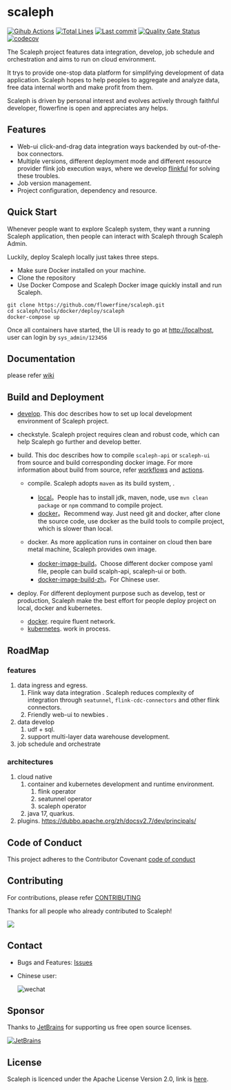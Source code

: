 # scaleph

[![Gihub Actions](https://github.com/flowerfine/scaleph/actions/workflows/ci.yml/badge.svg?branch=master)](https://github.com/flowerfine/scaleph/actions) [![Total Lines](https://tokei.rs/b1/github/flowerfine/scaleph?category=lines)](https://github.com/flowerfine/scaleph) [![Last commit](https://img.shields.io/github/last-commit/flowerfine/scaleph.svg)](https://github.com/flowerfine/scaleph) [![Quality Gate Status](https://sonarcloud.io/api/project_badges/measure?project=flowerfine_scaleph&metric=sqale_rating)](https://sonarcloud.io/dashboard?id=flowerfine_scaleph) [![codecov](https://codecov.io/gh/flowerfine/scaleph/branch/master/graph/badge.svg)](https://codecov.io/gh/flowerfine/scaleph/branch/master)

The Scaleph project features data integration, develop,  job schedule and orchestration and aims to run on cloud environment. 

It trys to provide one-stop data platform for simplifying development of data application. Scaleph hopes to help peoples to aggregate and analyze data, free data internal worth and make profit from them.

Scaleph is driven by personal interest and evolves actively through faithful developer, flowerfine is open and appreciates any helps.

## Features

* Web-ui click-and-drag data integration ways backended by out-of-the-box connectors.
* Multiple versions, different deployment mode and different resource provider flink job execution ways, where we develop [flinkful](https://github.com/flowerfine/flinkful) for solving these troubles.
* Job version management.
* Project configuration, dependency and resource.

## Quick Start

Whenever people want to explore Scaleph system, they want a running Scaleph application, then people can interact with Scaleph through Scaleph Admin.

Luckily, deploy Scaleph locally just takes three steps.

* Make sure Docker installed on your machine.
* Clone the repository
* Use Docker Compose and Scaleph Docker image quickly install and run Scaleph.

```shell
git clone https://github.com/flowerfine/scaleph.git
cd scaleph/tools/docker/deploy/scaleph
docker-compose up
```

Once all containers have started, the UI is ready to go at [http://localhost](http://localhost/), user can login by `sys_admin/123456`

## Documentation

please refer [wiki](https://github.com/flowerfine/scaleph/wiki)

## Build and Deployment

* [develop](docs/develop/develop.md). This doc describes how to set up local development environment of Scaleph project.
* checkstyle. Scaleph project requires clean and robust code, which can help Scaleph go further and develop better.
* build. This doc describes how to compile `scaleph-api` or `scaleph-ui` from source and build corresponding docker image. For more information about build from source, refer [workflows](https://github.com/flowerfine/scaleph/tree/dev/.github/workflows) and [actions](https://github.com/flowerfine/scaleph/actions).
    * compile.  Scaleph adopts `maven` as its build system, .
        * [local](docs/build/build-local.md)。People has to install jdk, maven, node, use `mvn clean package` or `npm` command to compile project.
        * [docker](docs/build/build-docker.md)。Recommend way. Just need git and docker, after clone the source code, use docker as the build tools to compile project, which is slower than local.
    
    * docker. As more application runs in container on cloud then bare metal machine, Scaleph provides own image.
        * [docker-image-build](docs/docker/docker-image-build.md)。Choose different docker compose yaml file, people can build scalph-api, scaleph-ui or both.
        * [docker-image-build-zh](docs/docker/docker-image-build-zh.md)。For Chinese user.
    
* deploy. For different deployment purpose such as develop, test or production, Scaleph make the best effort for people deploy project on local, docker and kubernetes.
  * [docker](docs/deploy/docker/docker.md). require fluent network.
  * [kubernetes](docs/deploy/kubernetes/kubernetes.md). work in process.


## RoadMap

### features

1. data ingress and egress.
   1. Flink way data integration . Scaleph reduces complexity of integration through `seatunnel`, `flink-cdc-connectors` and other flink connectors.
   2. Friendly web-ui to newbies . 
2. data develop
   1. udf + sql.
   1. support multi-layer data warehouse development.
3. job schedule and orchestrate

### architectures

1. cloud native
   1. container and kubernetes development and runtime environment.
      1. flink operator
      2. seatunnel operator
      3. scaleph operator
   2. java 17, quarkus.
2. plugins. https://dubbo.apache.org/zh/docsv2.7/dev/principals/

## Code of Conduct

This project adheres to the Contributor Covenant [code of conduct](https://www.contributor-covenant.org/version/2/1/code_of_conduct/)

## Contributing

For contributions, please refer [CONTRIBUTING](https://github.com/flowerfine/scaleph)

Thanks for all people who already contributed to Scaleph!

<a href="https://github.com/flowerfine/scaleph/graphs/contributors">
    <img src="https://contrib.rocks/image?repo=flowerfine/scaleph" /></a>

## Contact

* Bugs and Features: [Issues](https://github.com/flowerfine/scaleph/issues)

* Chinese user:

   ![wechat](docs/image/wechat1.jpeg)

## Sponsor

Thanks to [JetBrains](https://www.jetbrains.com/?from=scaleph) for supporting us free open source licenses.

[![JetBrains](https://img.alicdn.com/tfs/TB1sSomo.z1gK0jSZLeXXb9kVXa-120-130.svg)](https://www.jetbrains.com/?from=scaleph)

## License

Scaleph is licenced under the Apache License Version 2.0, link is [here](https://www.apache.org/licenses/LICENSE-2.0.txt).